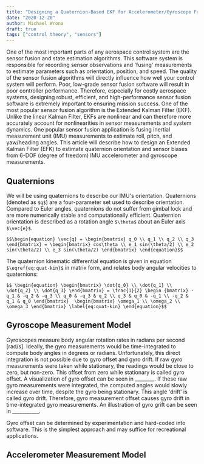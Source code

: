 ```yaml
---
title: "Designing a Quaternion-Based EKF for Accelerometer/Gyroscope Fusion"
date: "2020-12-20"
author: Michael Wrona
draft: true
tags: ["control theory", "sensors"]
---
```


One of the most important parts of any aerospace control system are the sensor fusion and state estimation algorithms. This software system is responsible for recording sensor observations and 'fusing' measurements to estimate parameters such as orientation, position, and speed. The quality of the sensor fusion algorithms will directly influence how well your control system will perform. Poor, low-grade sensor fusion software will result in poor controller performance. Therefore, especially for costly aerospace systems, designing robust, efficient, and high-performance sensor fusion software is extremely important to ensuring mission success. One of the most popular sensor fusion algorithm is the Extended Kalman Filter (EKF). Unlike the linear Kalman Filter, EKFs are nonlinear and can therefore more accurately account for nonlinearities in sensor measurements and system dynamics. One popular sensor fusion application is fusing inertial measurement unit (IMU) measurements to estimate roll, pitch, and yaw/heading angles. This article will describe how to design an Extended Kalman Filter (EFK) to estimate quaternion orientation and sensor biases from 6-DOF (degree of freedom) IMU accelerometer and gyroscope measurements.

## Quaternions

We will be using quaternions to describe our IMU's orientation. Quaternions (denoted as `$q$`) are a four-parameter set used to describe orientation. Compared to Euler angles, quaternions do not suffer from gimbal lock and are more numerically stable and computationally efficient. Quaternion orientation is described as a rotation angle `$\theta$` about an Euler axis `$\vec{e}$`.

`$$\begin{equation} \vec{q} = \begin{bmatrix} q_0 \\ q_1 \\ q_2 \\ q_3 \end{bmatrix} = \begin{bmatrix} cos\theta \\ e_1 sin(\theta/2) \\ e_2 sin(\theta/2) \\ e_3 sin(\theta/2) \end{bmatrix} \end{equation}$$`

The quaternion kinematic differential equation is given in equation `$\eqref{eq:quat-kin}$` in matrix form, and relates body angular velocities to quaternions:

`$$ \begin{equation} \begin{bmatrix} \dot{q_0} \\ \dot{q_1} \\ \dot{q_2} \\ \dot{q_3} \end{bmatrix} = \frac{1}{2} \begin {bmatrix} -q_1 & -q_2 & -q_3 \\ q_0 & -q_3 & q_2 \\ q_3 & q_0 & -q_1 \\ -q_2 & q_1 & q_0 \end{bmatrix}  \begin{bmatrix} \omega_1 \\ \omega_2 \\ \omega_3 \end{bmatrix} \label{eq:quat-kin} \end{equation}$$`

## Gyroscope Measurement Model

Gyroscopes measure body angular rotation rates in radians per second [rad/s]. Ideally, the gyro measurements would be time-integrated to compute body angles in degrees or radians. Unfortunately, this direct integration is not possible due to gyro offset and gyro drift. If raw gyro measurements were taken while stationary, the readings would be close to zero, but non-zero. This offset from zero while stationary is called gyro offset. A visualization of gyro offset can be seen in ________. If these raw gyro measurements were integrated, the computed angles would slowly increase over time, despite the gyro being stationary. This angle 'drift' is called gyro drift. Therefore, gyro measurement offset causes gyro drift in time-integrated gyro measurements. An illustration of gyro grift can be seen in ___________.

Gyro offset can be determined by experimentation and hard-coded into software. This is the simplest approach and may suffice for recreational applications. 

## Accelerometer Measurement Model

## 








